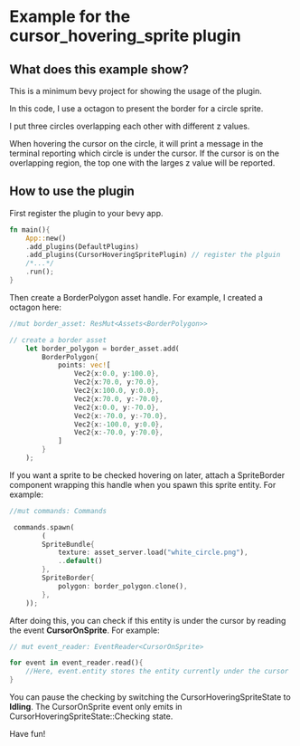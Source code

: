 # Example for the cursor_hovering_sprite plugin 

## What does this example show?

This is a minimum bevy project for showing the usage of the plugin.

In this code, I use a octagon to present the border for a circle sprite.

I put three circles overlapping each other with different z values.

When hovering the cursor on the circle, it will print a message in the terminal reporting which circle is under the cursor.
If the cursor is on the overlapping region, the top one with the larges z value will be reported.

## How to use the plugin
 
First register the plugin to your bevy app.

```rust
fn main(){
    App::new()
    .add_plugins(DefaultPlugins)
    .add_plugins(CursorHoveringSpritePlugin) // register the plguin
    /*...*/
    .run();
}
```

Then create a BorderPolygon asset handle.
For example, I created a octagon here:

```rust
//mut border_asset: ResMut<Assets<BorderPolygon>>

// create a border asset
    let border_polygon = border_asset.add(
        BorderPolygon{
            points: vec![
                Vec2{x:0.0, y:100.0},
                Vec2{x:70.0, y:70.0},
                Vec2{x:100.0, y:0.0},
                Vec2{x:70.0, y:-70.0},
                Vec2{x:0.0, y:-70.0},
                Vec2{x:-70.0, y:-70.0},
                Vec2{x:-100.0, y:0.0},
                Vec2{x:-70.0, y:70.0},
            ]
        }
    );
```

If you want a sprite to be checked hovering on later, attach a SpriteBorder component wrapping this handle when you spawn this sprite entity.
For example:

```rust
//mut commands: Commands

 commands.spawn(
        (
        SpriteBundle{
            texture: asset_server.load("white_circle.png"),
            ..default()
        },
        SpriteBorder{
            polygon: border_polygon.clone(),
        },
    ));
```

After doing this, you can check if this entity is under the cursor by reading the event __CursorOnSprite__.
For example:

```rust
// mut event_reader: EventReader<CursorOnSprite>

for event in event_reader.read(){
    //Here, event.entity stores the entity currently under the cursor
}
```

You can pause the checking by switching the CursorHoveringSpriteState to **Idling**.
The CursorOnSprite event only emits in CursorHoveringSpriteState::Checking state.

Have fun!